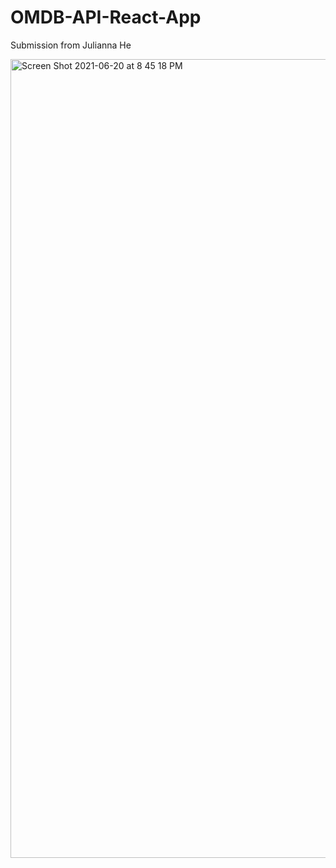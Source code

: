 # OMDB-API-React-App
Submission from Julianna He

<img width="1278" alt="Screen Shot 2021-06-20 at 8 45 18 PM" src="https://user-images.githubusercontent.com/57543226/122704372-6de18680-d208-11eb-928f-091085d98c01.png">

